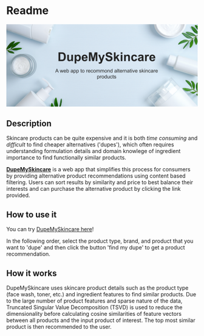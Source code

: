 # Readme

![Test](/app/logo.jpeg)

## Description

Skincare products can be quite expensive and it is both *time consuming* and *difficult* to find cheaper alternatives ('dupes'), which often requires understanding formulation details and domain knowlege of ingredient importance to find functionally similar products.

[**DupeMySkincare**](https://share.streamlit.io/paulqsims/insight_project/master/app%2Finsight_app.py) is a web app that simplifies this process for consumers by providing alternative product recommendations using content based filtering. Users can sort results by similarity and price to best balance their interests and can purchase the alternative product by clicking the link provided.

## How to use it

You can try [DupeMySkincare here](https://share.streamlit.io/paulqsims/insight_project/master/app%2Finsight_app.py)!

In the following order, select the product type, brand, and product that you want to 'dupe' and then click the button 'find my dupe' to get a product recommendation.

## How it works

DupeMySkincare uses skincare product details such as the product type (face wash, toner, etc.) and ingredient features to find similar products. Due to the large number of product features and sparse nature of the data, Truncated Singular Value Decomposition (TSVD) is used to reduce the dimensionality before calculating cosine similarities of feature vectors between all products and the input product of interest. The top most similar product is then recommended to the user.